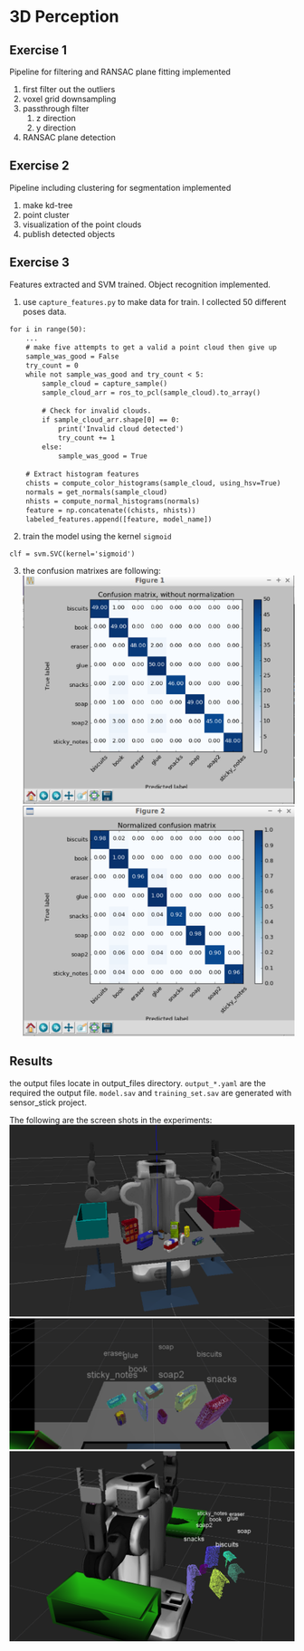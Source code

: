 # 3D Perception

## Exercise 1
Pipeline for filtering and RANSAC plane fitting implemented

1. first filter out the outliers
2. voxel grid downsampling
3. passthrough filter
    1. z direction
    2. y direction
4. RANSAC plane detection


## Exercise 2
Pipeline including clustering for segmentation implemented
1. make kd-tree
2. point cluster
3. visualization of the point clouds
4. publish detected objects


## Exercise 3
Features extracted and SVM trained.  Object recognition implemented.

1. use `capture_features.py` to make data for train. I collected 50 different poses data.
```
for i in range(50):
    ...
    # make five attempts to get a valid a point cloud then give up
    sample_was_good = False
    try_count = 0
    while not sample_was_good and try_count < 5:
        sample_cloud = capture_sample()
        sample_cloud_arr = ros_to_pcl(sample_cloud).to_array()

        # Check for invalid clouds.
        if sample_cloud_arr.shape[0] == 0:
            print('Invalid cloud detected')
            try_count += 1
        else:
            sample_was_good = True

    # Extract histogram features
    chists = compute_color_histograms(sample_cloud, using_hsv=True)
    normals = get_normals(sample_cloud)
    nhists = compute_normal_histograms(normals)
    feature = np.concatenate((chists, nhists))
    labeled_features.append([feature, model_name])
```
2. train the model using the kernel `sigmoid`
```
clf = svm.SVC(kernel='sigmoid')
```
3. the confusion matrixes are following:
![](./pictures/4.png)
![](./pictures/5.png)
## Results
the output files locate in output_files directory. `output_*.yaml` are the required the output file. `model.sav` and `training_set.sav` are generated with sensor\_stick project.

The following are the screen shots in the experiments:
![](./pictures/3.png)
![](./pictures/2.png)
![](./pictures/1.png)
